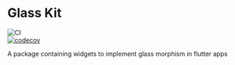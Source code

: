 # Glass Kit

![CI](https://github.com/bharat-1809/glass_kit/workflows/CI/badge.svg)   
[![codecov](https://codecov.io/gh/bharat-1809/glass_kit/branch/main/graph/badge.svg?token=N0DFJC64ZA)](https://codecov.io/gh/bharat-1809/glass_kit)

A package containing widgets to implement glass morphism in flutter apps